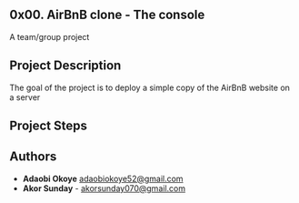 ## 0x00. AirBnB clone - The console
 A team/group project

## Project Description
 The goal of the project is to deploy a simple copy of the AirBnB website
 on a server

## Project Steps

## Authors
- **Adaobi Okoye** <adaobiokoye52@gmail.com>
- **Akor Sunday** - <akorsunday070@gmail.com>
